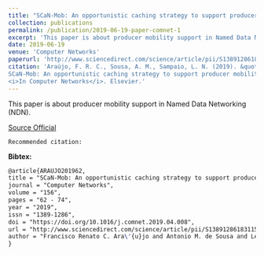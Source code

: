 ```yaml
---
title: "SCaN-Mob: An opportunistic caching strategy to support producer mobility in named data wireless networking"
collection: publications
permalink: /publication/2019-06-19-paper-comnet-1
excerpt: 'This paper is about producer mobility support in Named Data Networking (NDN).'
date: 2019-06-19
venue: 'Computer Networks'
paperurl: 'http://www.sciencedirect.com/science/article/pii/S1389128618311599'
citation: 'Araújo, F. R. C., Sousa, A. M., Sampaio, L. N. (2019). &quot;
SCaN-Mob: An opportunistic caching strategy to support producer mobility in named data wireless networking.&quot;
<i>In Computer Networks</i>. Elsevier.'
---
```

This paper is about producer mobility support in Named Data Networking (NDN).

[Source Official](https://doi.org/10.1016/j.comnet.2019.04.008)

`Recommended citation:`

**Bibtex:**

```tex
@article{ARAUJO201962,
title = "SCaN-Mob: An opportunistic caching strategy to support producer mobility in named data wireless networking",
journal = "Computer Networks",
volume = "156",
pages = "62 - 74",
year = "2019",
issn = "1389-1286",
doi = "https://doi.org/10.1016/j.comnet.2019.04.008",
url = "http://www.sciencedirect.com/science/article/pii/S1389128618311599",
author = "Francisco Renato C. Ara\'{u}jo and Antonio M. de Sousa and Leobino N. Sampaio",
}
```
